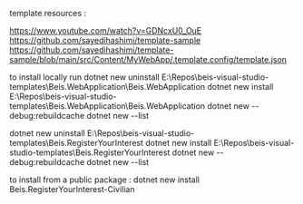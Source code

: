 ﻿



template resources : 

https://www.youtube.com/watch?v=GDNcxU0_OuE
https://github.com/sayedihashimi/template-sample
https://github.com/sayedihashimi/template-sample/blob/main/src/Content/MyWebApp/.template.config/template.json


to install locally run 
dotnet new uninstall E:\Repos\beis-visual-studio-templates\Beis.WebApplication\Beis.WebApplication
dotnet new install E:\Repos\beis-visual-studio-templates\Beis.WebApplication\Beis.WebApplication
dotnet new --debug:rebuildcache
dotnet new --list



dotnet new uninstall E:\Repos\beis-visual-studio-templates\Beis.RegisterYourInterest
dotnet new install E:\Repos\beis-visual-studio-templates\Beis.RegisterYourInterest
dotnet new --debug:rebuildcache
dotnet new --list

to install from a public package :
dotnet new install Beis.RegisterYourInterest-Civilian
